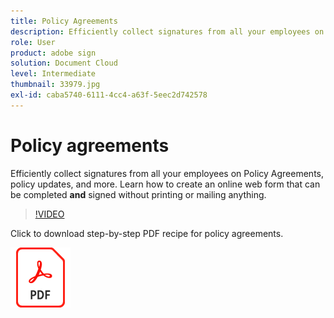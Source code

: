 ```yaml
---
title: Policy Agreements
description: Efficiently collect signatures from all your employees on policy agreements, updates, and more
role: User
product: adobe sign
solution: Document Cloud
level: Intermediate
thumbnail: 33979.jpg
exl-id: caba5740-6111-4cc4-a63f-5eec2d742578
---
```

# Policy agreements

Efficiently collect signatures from all your employees on Policy Agreements, policy updates, and more. Learn how to create an online web form that can be completed **and** signed without printing or mailing anything.

>[!VIDEO](https://video.tv.adobe.com/v/33979?hidetitle=true)

Click to download step-by-step PDF recipe for policy agreements.

[![Download PDF Recipe](../assets/acrobat_PDF_96.png)](../assets/adobe-sign_set_up_a_web_form_use_case.pdf)
